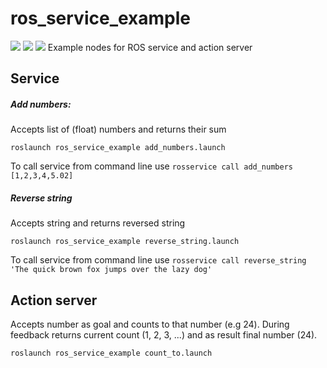 # ros_service_example
![](https://github.com/Thazz/ros_service_example/workflows/.github/workflows/ros_cpp.yml/badge.svg)
![](https://github.com/Thazz/ros_service_example/workflows/.github/workflows/CI/badge.svg)
![](https://github.com/Thazz/ros_service_example/workflows/.github/workflows/ros_cpp.yml/badge.svg?event=pull_request)
Example nodes for ROS service and action server

## Service

##### Add numbers:
Accepts list of (float) numbers and returns their sum
```
roslaunch ros_service_example add_numbers.launch
```
To call service from command line use `rosservice call add_numbers [1,2,3,4,5.02]`


##### Reverse string
Accepts string and returns reversed string
```
roslaunch ros_service_example reverse_string.launch
```
To call service from command line use `rosservice call reverse_string 'The quick brown fox jumps over the lazy dog'`

## Action server
Accepts number as goal and counts to that number (e.g 24). During feedback returns current count (1, 2, 3, ...) and as result final number (24).

```
roslaunch ros_service_example count_to.launch
```
